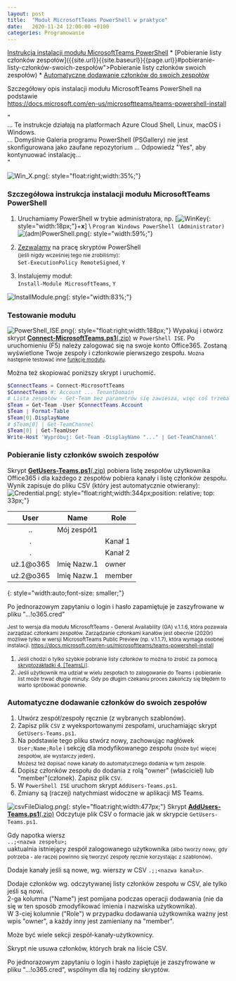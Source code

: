 ```yaml
---
layout: post
title:  "Moduł MicrosoftTeams PowerShell w praktyce"
date:   2020-11-24 12:00:00 +0100
categories: Programowanie
---
```


[Instrukcja instalacji modułu MicrosoftTeams PowerShell]({{site.url}}{{site.baseurl}}{{page.url}}#szczegółowa-instrukcja-instalacji--modułu-microsoftteams-powershell) * [Pobieranie listy członków zespołów]({{site.url}}{{site.baseurl}}{{page.url}}#pobieranie-listy-członków-swoich-zespołów">Pobieranie listy członków swoich zespołów)  * [Automatyczne dodawanie członków do swoich zespołów]({{site.url}}{{site.baseurl}}{{page.url}}#automatyczne-dodawanie-członków-do-swoich-zespołów) 

Szczegółowy opis instalacji modułu MicrosoftTeams PowerShell na podstawie  
<https://docs.microsoft.com/en-us/microsoftteams/teams-powershell-install>

"  
... Te instrukcje działają na platformach Azure Cloud Shell, Linux, macOS i Windows.  
... Domyślnie Galeria programu PowerShell (PSGallery) nie jest skonfigurowana jako zaufane repozytorium ... Odpowiedz "Yes", aby kontynuować instalację...  
"

![Win_X.png]({{site.baseurl}}/assets/img/Win_X.png "Win_X.png"){: style="float:right;width:35%;"} 

### Szczegółowa instrukcja instalacji  modułu MicrosoftTeams PowerShell

1. Uruchamiamy PowerShell w trybie administratora, np. [![WinKey]({{site.baseurl}}/assets/img/WinKey.png "WinKey"){: style="width:18px;"}+**x**] \ `Program Windows PowerShell (Administrator)`
![(adm)PowerShell.png]({{site.baseurl}}/assets/img/(adm)PowerShell.png "(adm)PowerShell.png"){: style="width:59%;"} 

2. [Zezwalamy](https://blog.netspi.com/15-ways-to-bypass-the-powershell-execution-policy/) na pracę skryptów PowerShell  
<small>(jeśli nigdy wcześniej tego nie zrobiliśmy)</small>:  
`Set-ExecutionPolicy RemoteSigned`, `Y`

3. Instalujemy moduł:  
`Install-Module MicrosoftTeams`, `Y`  

![InstallModule.png]({{site.baseurl}}/assets/img/InstallModule.png "InstallModule.png"){: style="width:83%;"}


### Testowanie modułu

![PowerShell_ISE.png]({{site.baseurl}}/assets/img/PowerShell_ISE.png "PowerShell_ISE.png"){: style="float:right;width:188px;"} 
Wypakuj i otwórz skrypt [**Connect-MicrosoftTeams.ps1**(.zip)]({{site.baseurl}}/assets/files/Connect-MicrosoftTeams.zip "Connect-MicrosoftTeams.zip")
 w `PowerShell ISE`. 
 Po uruchomieniu (F5) należy zalogować się na swoje konto Office365. Zostaną wyświetlone Twoje zespoły i członkowie pierwszego zespołu. <small> Można następnie testować inne [funkcje modułu](https://docs.microsoft.com/en-us/powershell/module/teams/?view=teams-ps).</small>

Można też skopiować poniższy skrypt i uruchomić.

````powershell
$ConnectTeams = Connect-MicrosoftTeams
$ConnectTeams #: Account ... TenantDomain
# Lista zespołów - Get-Team bez parametrów się zawiesza, więc coś trzeba podać...
$Team = Get-Team -User $ConnectTeams.Account
$Team | Format-Table
$Team[0].DisplayName
# $Team[0] | Get-TeamChannel
$Team[0] | Get-TeamUser
Write-Host 'Wypróbuj: Get-Team -DisplayName "..." | Get-TeamChannel'
````

### Pobieranie listy członków swoich zespołów

Skrypt [**GetUsers-Teams.ps1**(.zip)]({{site.baseurl}}/assets/files/GetUsers-Teams.zip "GetUsers-Teams.zip") pobiera listę zespołów użytkownika Office365 i dla każdego z zespołów pobiera kanały i listę członków zespołu. Wynik zapisuje do pliku CSV (który jest automatycznie otwierany): 
![Credential.png]({{site.baseurl}}/assets/img/Credential.png "Credential.png"){: style="float:right;width:344px;position: relative; top: 33px;"} 


User      | Name        | Role
:--------:|-------------|-------
..        | Mój zespół1 | 
.         |             | Kanał 1
.         |             | Kanał 2
uż.1@o365 | Imię Nazw.1 | owner
uż.2@o365 | Imię Nazw.1 | member
{: style="width:auto;font-size: smaller;"}

Po jednorazowym zapytaniu o login i hasło zapamiętuje je zaszyfrowane w pliku "...!o365.cred" 

<small> Jest to wersja dla modułu MicrosoftTeams - General Availability (GA) v.1.1.6, która pozawala zarządzać 
 członkami zespołów. Zarządzanie członkami kanałów jest obecnie (2020r) możliwe tylko w wersji 
 MicrosoftTeams Public Preview (np. v.1.1.7), która wymaga osobnej instalacji.
<https://docs.microsoft.com/en-us/microsoftteams/teams-powershell-install></small>


1. <small>Jeśli chodzi o tylko szybkie pobranie listy członków to można to zrobić za pomocą [skryptozakładki 4. \[TeamsLi\]](https://andrzejq.github.io/Jekyll_app1htmlFile/jekyll/onefileapp/2020/09/18/Skryptozakladki.html).</small>
2. <small>Jeśli użytkownik ma udział w wielu zespołach to zalogowanie do Teams i pobieranie list może trwać długie minuty. Gdy po długim czekaniu proces zakończy się błędem to warto spróbować ponownie.</small>


### Automatyczne dodawanie członków do swoich zespołów

1. Utwórz zespół/zespoły ręcznie (z wybranych szablonów).
2. Zapisz plik `CSV` z wyeksportowanymi zespołami, uruchamiając skrypt `GetUsers-Teams.ps1`.
3. Na podstawie tego pliku stwórz nowy, zachowując nagłówek `User;Name;Role` i sekcję dla modyfikowanego zespołu <small>(może być więcej zespołów, ale wystarczy jeden)</small>.  
<small>Możesz też dopisać nowe kanały do automatycznego dodania w tym zespole.</small>
4. Dopisz członków zespołu do dodania z rolą "owner" (właściciel) lub "member"(członek). Zapisz plik `CSV`.
5. W `PowerShell ISE` uruchom skrypt `AddUsers-Teams.ps1`.
6. Zmiany są (raczej) natychmiast widoczne w aplikacji MS Teams.

![csvFileDialog.png]({{site.baseurl}}/assets/img/csvFileDialog.png "csvFileDialog.png"){: style="float:right;width:477px;"} 
Skrypt [**AddUsers-Teams.ps1**(.zip)]({{site.baseurl}}/assets/files/AddUsers-Teams.zip "AddUsers-Teams.zip") Odczytuje plik CSV o formacie jak w skrypcie `GetUsers-Teams.ps1`.

Gdy napotka wiersz  
`..;<nazwa zespołu>;`  
uaktualnia istniejący zespół zalogowanego użytkownika 
<small>(albo tworzy nowy, gdy potrzeba - ale raczej powinno się tworzyć zespoły ręcznie korzystając z szablonów)</small>.

Dodaje kanały jeśli są nowe, wg. wierszy w CSV `.;;<nazwa kanału>`.

Dodaje członków wg. odczytywanej listy członków zespołu w CSV, ale tylko jeśli są nowi.  
2-ga kolumna ("Name") jest pomijana podczas operacji dodawania (nie da się w ten sposób zmodyfikować 
imienia i nazwiska użytkownika).  
W 3-ciej kolumnie ("Role") w przypadku dodawania użytkownika ważny jest wpis "owner", a każdy inny 
jest zamieniany na "member".

Może być wiele sekcji zespół-kanały-użytkownicy.

Skrypt nie usuwa członków, których brak na liście CSV.

Po jednorazowym zapytaniu o login i hasło zapiętuje je zaszyfrowane w pliku "...!o365.cred", wspólnym dla tej rodziny skryptów.


<style> pre code {font-size: smaller;} </style>

<!-- {% unless jekyll.environment %} -->
<script>

(function() {
  const images = document.getElementsByTagName('img'); 
  for(let i = 0; i < images.length; i++) {
    images[i].src = images[i].src.replace('%7B%7Bsite.baseurl%7D%7D','..');
  } //{{site.baseurl}} - without spaces!  
})();

</script>
<!-- {% endunless %} -->